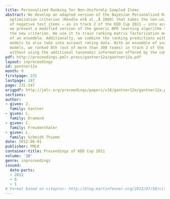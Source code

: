 ```yaml
---
title: Personalized Ranking for Non-Uniformly Sampled Items
abstract: We develop an adapted version of the Bayesian Personalized Ranking (BPR)
  optimization criterion (Rendle etÂ al.,Â 2009) that takes the non-uniform sampling
  of negative test items – as in track 2 of the KDD Cup 2011 – into account. Furthermore,
  we present a modified version of the generic BPR learning algorithm that maximizes
  the new criterion. We use it to train ranking matrix factorization models as components
  of an ensemble. Additionally, we combine the ranking predictions with rating prediction
  models to also take into account rating data. With an ensemble of such combined
  models, we ranked 8th (out of more than 300 teams) in track 2 of the KDD Cup 2011,
  without using the additional taxonomic information offered by the competition organizers.
pdf: http://proceedings.pmlr.press/gantner12a/gantner12a.pdf
layout: inproceedings
id: gantner12a
month: 0
firstpage: 231
lastpage: 247
page: 231-247
origpdf: http://jmlr.org/proceedings/papers/v18/gantner12a/gantner12a.pdf
sections: 
author:
- given: Z.
  family: Gantner
- given: L.
  family: Drumond
- given: C.
  family: Freudenthaler
- given: L.
  family: Schmidt-Thieme
date: 2012-06-01
publisher: PMLR
container-title: Proceedings of KDD Cup 2011
volume: '18'
genre: inproceedings
issued:
  date-parts:
  - 2012
  - 6
  - 1
# Format based on citeproc: http://blog.martinfenner.org/2013/07/30/citeproc-yaml-for-bibliographies/
---
```

